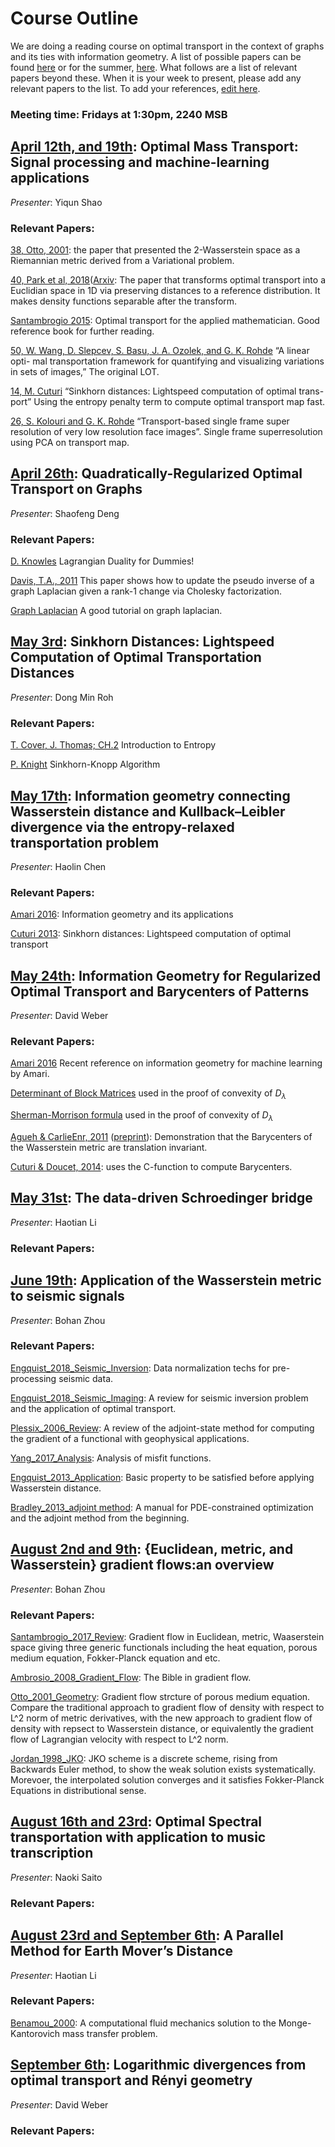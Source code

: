 # Course Outline

We are doing a reading course on optimal transport in the context of graphs and its ties with information geometry. A list of possible papers can be found [here](https://www.math.ucdavis.edu/~saito/data/acha.read.s19/) or for the summer, [here](https://www.math.ucdavis.edu/~saito/data/acha.read.f19/). What follows are a list of relevant papers beyond these. When it is your week to present, please add any relevant papers to the list. To add your references, [edit here](https://github.com/dsweber2/optimalTransportInfoGeo/edit/master/index.md).

### Meeting time: Fridays at 1:30pm, 2240 MSB

## [April 12th, and 19th](https://doi.org/10.1109/MSP.2017.2695801): Optimal Mass Transport: Signal processing and machine-learning applications
*Presenter*: Yiqun Shao
### Relevant Papers: 
[38, Otto, 2001](https://doi.org/10.1081/PDE-100002243): the paper that presented the 2-Wasserstein space as a Riemannian metric derived from a Variational problem.

[40, Park et al, 2018](https://doi.org/10.1016/j.acha.2017.02.002)([Arxiv](https://arxiv.org/abs/1507.05936]): The paper that transforms optimal transport into a Euclidian space in 1D via preserving distances to a reference distribution. It makes density functions separable after the transform.

[Santambrogio 2015](https://doi.org/10.1007/978-3-319-20828-2): Optimal transport for the applied mathematician. Good reference book for further reading.

[50, W. Wang, D. Slepcev, S. Basu, J. A. Ozolek, and G. K. Rohde](https://link.springer.com/content/pdf/10.1007%2Fs11263-012-0566-z.pdf) “A linear opti- mal transportation framework for quantifying and visualizing variations in sets of images,” The original LOT.

[14, M. Cuturi](https://arxiv.org/pdf/1306.0895.pdf) “Sinkhorn distances: Lightspeed computation of optimal trans- port” Using the entropy penalty term to compute optimal transport map fast.

[26, S. Kolouri and G. K. Rohde](https://www.cv-foundation.org/openaccess/content_cvpr_2015/papers/Kolouri_Transport-Based_Single_Frame_2015_CVPR_paper.pdf) “Transport-based single frame super resolution of very low resolution face images”. Single frame superresolution using PCA on transport map.

## [April 26th](https://doi.org/10.1137/17M1132665): Quadratically-Regularized Optimal Transport on Graphs
*Presenter*: Shaofeng Deng
### Relevant Papers:
[D. Knowles](https://cs.stanford.edu/people/davidknowles/lagrangian_duality.pdf) Lagrangian Duality for Dummies!

[Davis, T.A., 2011](https://pdfs.semanticscholar.org/e560/62bcea9184bebf26cfe4c46d72022198e6e6.pdf) This paper shows how to update the pseudo inverse of a graph Laplacian given a rank-1 change via Cholesky factorization.

[Graph Laplacian](http://www.cis.upenn.edu/~cis515/cis515-14-graphlap.pdf) A good tutorial on graph laplacian.

## [May 3rd](https://papers.nips.cc/paper/4927-sinkhorn-distances-lightspeed-computation-of-optimal-transport): Sinkhorn Distances: Lightspeed Computation of Optimal Transportation Distances
*Presenter*: Dong Min Roh
### Relevant Papers:
[T. Cover, J. Thomas; CH.2](http://www.cs-114.org/wp-content/uploads/2015/01/Elements_of_Information_Theory_Elements.pdf) Introduction to Entropy

[P. Knight](http://www.cerfacs.fr/algor/reports/2006/TR_PA_06_42.pdf) Sinkhorn-Knopp Algorithm


## [May 17th](https://doi.org/10.1007/s41884-018-0002-8): Information geometry connecting Wasserstein distance and Kullback–Leibler divergence via the entropy-relaxed transportation problem
*Presenter*: Haolin Chen
### Relevant Papers:
[Amari 2016](https://link.springer.com/content/pdf/10.1007/978-4-431-55978-8.pdf): Information geometry and its applications

[Cuturi 2013](https://papers.nips.cc/paper/4927-sinkhorn-distances-lightspeed-computation-of-optimal-transport.pdf): Sinkhorn distances: Lightspeed computation of optimal transport


## [May 24th](https://doi.org/10.1007/s41884-018-0002-8): Information Geometry for Regularized Optimal Transport and Barycenters of Patterns
*Presenter*: David Weber
### Relevant Papers:
[Amari 2016](https://doi.org/10.1007/978-4-431-55978-8) Recent reference on information geometry for machine learning by Amari.

[Determinant of Block Matrices](https://en.wikipedia.org/wiki/Determinant#Block_matrices) used in the proof of convexity of $D_\lambda$

[Sherman-Morrison formula](https://en.wikipedia.org/wiki/Sherman%E2%80%93Morrison_formula) used in the proof of convexity of $D_\lambda$

[Agueh & CarlieEnr, 2011](https://doi.org/10.1137/100805741) ([preprint](https://www.ceremade.dauphine.fr/~carlier/AC_bary_Aug11_10.pdf)): Demonstration that the Barycenters of the Wasserstein metric are translation invariant.


[Cuturi & Doucet, 2014](http://proceedings.mlr.press/v32/cuturi14.html): uses the C-function to compute Barycenters.

## [May 31st](https://arxiv.org/abs/1806.01364): The data-driven Schroedinger bridge
*Presenter*: Haotian Li
### Relevant Papers:


## [June 19th](https://arxiv.org/abs/1311.4581): Application of the Wasserstein metric to seismic signals
*Presenter*: Bohan Zhou
### Relevant Papers:
[Engquist_2018_Seismic_Inversion](https://arxiv.org/pdf/1810.08686.pdf): Data normalization techs for pre-processing seismic data.

[Engquist_2018_Seismic_Imaging](https://arxiv.org/pdf/1808.04801.pdf): A review for seismic inversion problem and the application of optimal transport.

[Plessix_2006_Review](https://watermark.silverchair.com/167-2-495.pdf?token=AQECAHi208BE49Ooan9kkhW_Ercy7Dm3ZL_9Cf3qfKAc485ysgAAAkowggJGBgkqhkiG9w0BBwagggI3MIICMwIBADCCAiwGCSqGSIb3DQEHATAeBglghkgBZQMEAS4wEQQMtwH_Y5dwf_sJaqarAgEQgIIB_U4AnZraIx-MqYfoRxHLqKFnXYV7KbCZ7riV5RDiHwzzVlYzMUjMNt3twlIbb2gCpnAcA9QUvWbndDlyO9hx8lq45M3Lpj9tRGNMnidH99aUCfcPrGuWomy7PgNMIGEC1Zhz4QV9rs01X6u5VDJSnVqR7lN_UJQdgaK50EOZ_wKpW2WYu4MXbiLT6puT3DxMT53gue7Z1Ox7N1L8cPJuwhwjFgHK4ARot2sO5ep1yHDH8W1cD6as3Tbv2151Yg_K_quiMCTJWbDUIQsLti3ZOy5mFhS2o-f0PkUDn3fxeg-ueWEZ0mi10kHt7ButRwiTPF1zocd1dYDxmCunu9IcfGdi3jBBqq_1TZT4aVNlxnm4V42adUvpcBIDVz6U5emlgLHflDe4IATZDdV7iL-WEiiA52HdnRHVUyPMaYW-5Vemw_BcokiQcLfLiPTJXOzfDa82m5ZdTJwB8XQc9YrrMFgUwSKhGDZwyhYsauOQ8NV2_Fh6oE3yj_3FiYuh8cMHgO4LtFABxAOuZJULH2ufq1ZzL8hOZhZ550zpaUatfF6iDXGFm-bNLWLUjGq4kCbEbI_f8YV0EWEo2ydRNaPdbyuHtQXfnY7stzycgN_XgXmh68S8rS5vOIuAEBJRUTH6opRdE0V1pUZk8kOrqYBhEeNbmfASkuRMTElZiDCm): A review of the adjoint-state method for computing the gradient
of a functional with geophysical applications.

[Yang_2017_Analysis](https://www.researchgate.net/profile/Yunan_Yang/publication/316883585_Analysis_of_optimal_transport_and_related_misfit_functions_in_FWI/links/59dcbb40458515e9ab4d6b1e/Analysis-of-optimal-transport-and-related-misfit-functions-in-FWI.pdf): Analysis of misfit functions.

[Engquist_2013_Application](https://www.math.ucdavis.edu/~saito/data/acha.read.s19/engquist-froese_wasserstein-metric-for-seismic-signals.pdf): Basic property to be satisfied before applying Wasserstein distance.

[Bradley_2013_adjoint method](https://cs.stanford.edu/~ambrad/adjoint_tutorial.pdf): A manual for PDE-constrained optimization and the adjoint method from the beginning.

## [August 2nd and 9th](https://link.springer.com/article/10.1007/s13373-017-0101-1): {Euclidean, metric, and Wasserstein} gradient flows:an overview
*Presenter*: Bohan Zhou
### Relevant Papers:

[Santambrogio_2017_Review](https://link.springer.com/article/10.1007/s13373-017-0101-1): Gradient flow in Euclidean, metric, Waaserstein space giving three generic functionals including the heat equation, porous medium equation, Fokker-Planck equation and etc.

[Ambrosio_2008_Gradient_Flow](https://www-dimat.unipv.it/savare/research/optimal_transportation/Introduction.pdf): The Bible in gradient flow.

[Otto_2001_Geometry](https://www.tandfonline.com/doi/pdf/10.1081/PDE-100002243): Gradient flow strcture of porous medium equation. Compare the traditional approach to gradient flow of density with respect to L^2 norm of metric derivatives, with the new approach to gradient flow of density with repsect to Wasserstein distance, or equivalently the gradient flow of Lagrangian velocity with respect to L^2 norm.

[Jordan_1998_JKO](https://epubs.siam.org/doi/pdf/10.1137/S0036141096303359): JKO scheme is a discrete scheme, rising from Backwards Euler method, to show the weak solution exists systematically. Morevoer, the interpolated solution converges and it satisfies Fokker-Planck Equations in distributional sense.

## [August 16th and 23rd](https://papers.nips.cc/paper/6479-optimal-spectral-transportation-with-application-to-music-transcription): Optimal Spectral transportation with application to music transcription
*Presenter*: Naoki Saito
### Relevant Papers:


## [August 23rd and September 6th](https://www.math.ucla.edu/~wotaoyin/papers/parallel_earth_mover_dist.html): A Parallel Method for Earth Mover’s Distance
*Presenter*: Haotian Li
### Relevant Papers:

[Benamou_2000](https://link.springer.com/article/10.1007/s002110050002): A computational fluid mechanics solution to the Monge-Kantorovich mass transfer problem.

## [September 6th](https://link.springer.com/article/10.1007%2Fs41884-018-0012-6): Logarithmic divergences from optimal transport and Rényi geometry
*Presenter*: David Weber
### Relevant Papers:



